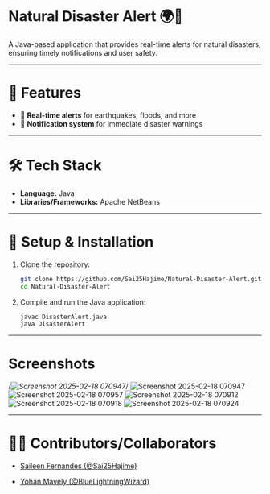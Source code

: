 # Natural Disaster Alert 🌍🚨  

A Java-based application that provides real-time alerts for natural disasters, ensuring timely notifications and user safety.  

---

# 📌 Features  
- 📡 **Real-time alerts** for earthquakes, floods, and more  
- 🔔 **Notification system** for immediate disaster warnings  

---

# 🛠️ Tech Stack  
- **Language:** Java  
- **Libraries/Frameworks:** Apache NetBeans  

---

# 🚀 Setup & Installation  
1. Clone the repository:  
   ```bash
   git clone https://github.com/Sai25Hajime/Natural-Disaster-Alert.git
   cd Natural-Disaster-Alert
2. Compile and run the Java application:
   ```bash
   javac DisasterAlert.java  
   java DisasterAlert

---

# Screenshots
/*![Screenshot 2025-02-18 070947](https://github.com/user-attachments/assets/96aabc64-cce4-441a-8ad9-d81e140dff63)*/
![Screenshot 2025-02-18 070947](images/Home_Screen.png)
![Screenshot 2025-02-18 070957](https://github.com/user-attachments/assets/5b6725d1-0319-45a2-a416-8d0ea62dda3a)
![Screenshot 2025-02-18 070912](https://github.com/user-attachments/assets/cf2e82e5-3400-476a-bae4-b0cb5c3335e2)
![Screenshot 2025-02-18 070918](https://github.com/user-attachments/assets/bbbf7680-d413-4cc0-b857-043a7b9c42c2)
![Screenshot 2025-02-18 070924](https://github.com/user-attachments/assets/fe3e0de0-c831-4283-855b-88803e698425)

---

# 👩‍💻 Contributors/Collaborators  
- [Saileen Fernandes (@Sai25Hajime)](https://github.com/Sai25Hajime)
  
- [Yohan Mavely (@BlueLightningWizard)](https://github.com/BlueLightningWizard)  

